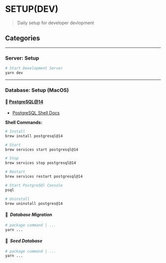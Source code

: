 # SETUP(DEV)

> Daily setup for developer devlopment

## Categories

---

### Server: Setup

```bash
# Start Development Server
yarn dev
```

---

### Database: Setup (MacOS)

#### 🐘 [PostgreSQL@14](../../project/server/databases/POSTGRESQL.md)

-   [PostgreSQL Shell Docs](https://www.postgresql.org/docs/current/app-psql.html)

**Shell Commands:**

```bash
# Install
brew install postgresql@14

# Start
brew services start postgresql@14

# Stop
brew services stop postgresql@14

# Restart
brew services restart postgresql@14

# Start PostgreSQl Console
psql

# Uninstall
brew uninstall postgres@14
```

#### 🚶 &nbsp;_Database Migration_

```bash
# package command | ...
yarn ...
```

#### 🌱 &nbsp;_Seed Database_

```bash
# package command | ...
yarn ...
```
